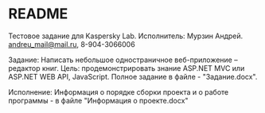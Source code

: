 ﻿# README #
Тестовое задание для Kaspersky Lab.
Исполнитель: Мурзин Андрей. andreu_mail@mail.ru, 8-904-3066006

Задание:
Написать небольшое одностраничное веб-приложение – редактор книг.
Цель: продемонстрировать знание ASP.NET MVC или ASP.NET WEB API, JavaScript.
Полное задание в файле - "Задание.docx".

Исполнение:
Информация о порядке сборки проекта и о работе программы - в файле "Информация о проекте.docx"
 

